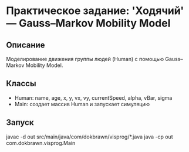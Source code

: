 # Практическое задание: 'Ходячий' — Gauss–Markov Mobility Model

## Описание
Моделирование движения группы людей (Human) с помощью Gauss–Markov Mobility Model.

## Классы
- Human: name, age, x, y, vx, vy, currentSpeed, alpha, vBar, sigma
- Main: создает массив Human и запускает симуляцию

## Запуск
javac -d out src/main/java/com/dokbrawn/visprog/*.java
java -cp out com.dokbrawn.visprog.Main
